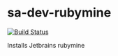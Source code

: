 sa-dev-rubymine
===============

[![Build Status](https://travis-ci.org/softasap/sa-dev-rubymine.svg?branch=master)](https://travis-ci.org/softasap/sa-dev-rubymine)

Installs Jetbrains rubymine


